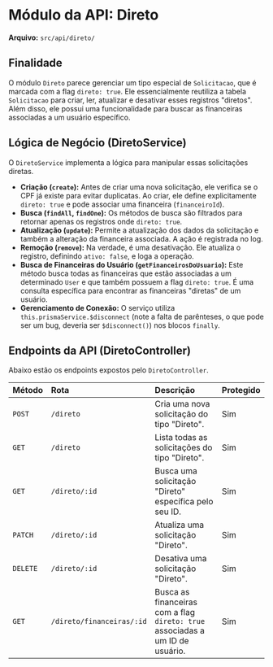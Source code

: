 
# Módulo da API: Direto

**Arquivo:** `src/api/direto/`

## Finalidade

O módulo `Direto` parece gerenciar um tipo especial de `Solicitacao`, que é marcada com a flag `direto: true`. Ele essencialmente reutiliza a tabela `Solicitacao` para criar, ler, atualizar e desativar esses registros "diretos". Além disso, ele possui uma funcionalidade para buscar as financeiras associadas a um usuário específico.

## Lógica de Negócio (DiretoService)

O `DiretoService` implementa a lógica para manipular essas solicitações diretas.

*   **Criação (`create`):** Antes de criar uma nova solicitação, ele verifica se o CPF já existe para evitar duplicatas. Ao criar, ele define explicitamente `direto: true` e pode associar uma financeira (`financeiroId`).
*   **Busca (`findAll`, `findOne`):** Os métodos de busca são filtrados para retornar apenas os registros onde `direto: true`.
*   **Atualização (`update`):** Permite a atualização dos dados da solicitação e também a alteração da financeira associada. A ação é registrada no log.
*   **Remoção (`remove`):** Na verdade, é uma desativação. Ele atualiza o registro, definindo `ativo: false`, e loga a operação.
*   **Busca de Financeiras do Usuário (`getFinanceirosDoUsuario`):** Este método busca todas as financeiras que estão associadas a um determinado `User` e que também possuem a flag `direto: true`. É uma consulta específica para encontrar as financeiras "diretas" de um usuário.
*   **Gerenciamento de Conexão:** O serviço utiliza `this.prismaService.$disconnect` (note a falta de parênteses, o que pode ser um bug, deveria ser `$disconnect()`) nos blocos `finally`.

## Endpoints da API (DiretoController)

Abaixo estão os endpoints expostos pelo `DiretoController`.

| Método | Rota | Descrição | Protegido |
| :--- | :--- | :--- | :--- |
| `POST` | `/direto` | Cria uma nova solicitação do tipo "Direto". | Sim |
| `GET` | `/direto` | Lista todas as solicitações do tipo "Direto". | Sim |
| `GET` | `/direto/:id` | Busca uma solicitação "Direto" específica pelo seu ID. | Sim |
| `PATCH` | `/direto/:id` | Atualiza uma solicitação "Direto". | Sim |
| `DELETE` | `/direto/:id` | Desativa uma solicitação "Direto". | Sim |
| `GET` | `/direto/financeiras/:id` | Busca as financeiras com a flag `direto: true` associadas a um ID de usuário. | Sim |
